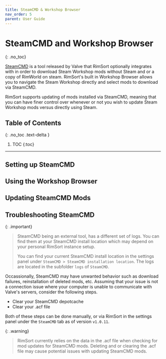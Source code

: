 ```yaml
---
title: SteamCMD & Workshop Browser
nav_order: 5
parent: User Guide
---
```

# SteamCMD and Workshop Browser
{: .no_toc}

[SteamCMD][SteamCMD] is a tool released by Valve that RimSort optionally integrates with in order to download Steam Workshop mods without Steam and or a copy of RimWorld on steam. RimSort's built in Workshop Browser allows you to navigate the Steam Workshop directly and select mods to download via SteamCMD.

RimSort supports updating of mods installed via SteamCMD, meaning that you can have finer control over whenever or not you wish to update Steam Workshop mods versus directly using Steam.

## Table of Contents
{: .no_toc .text-delta }

1. TOC
{:toc}

---

## Setting up SteamCMD

## Using the Workshop Browser

## Updating SteamCMD Mods

## Troubleshooting SteamCMD

{: .important}
> SteamCMD being an external tool, has a different set of logs. You can find them at your SteamCMD install location which may depend on your personal RimSort instance setup.
>
> You can find your current SteamCMD install location in the settings panel under `SteamCMD > SteamCMD installation location`. The logs are located in the subfolder `logs` of `SteamCMD`.

Occassionally, SteamCMD may have unwanted behavior such as download failures, reinstallation of deleted mods, etc. Assuming that your issue is not a connection issue where your computer is unable to communicate with Valve's servers, consider the following steps.

 - Clear your SteamCMD depotcache
 - Clear your .acf file

 Both of these steps can be done manually, or via RimSort in the settings panel under the `SteamCMD` tab as of version `v1.0.11`.

 {: .warning}
 > RimSort currently relies on the data in the .acf file when checking for mod updates for SteamCMD mods. Deleting and or clearing the .acf file may cause potential issues with updating SteamCMD mods.

[SteamCMD]: https://developer.valvesoftware.com/wiki/SteamCMD
